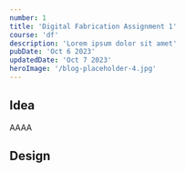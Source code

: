 ```yaml
---
number: 1
title: 'Digital Fabrication Assignment 1'
course: 'df'
description: 'Lorem ipsum dolor sit amet'
pubDate: 'Oct 6 2023'
updatedDate: 'Oct 7 2023'
heroImage: '/blog-placeholder-4.jpg'
---
```

## Idea
AAAA
## Design

